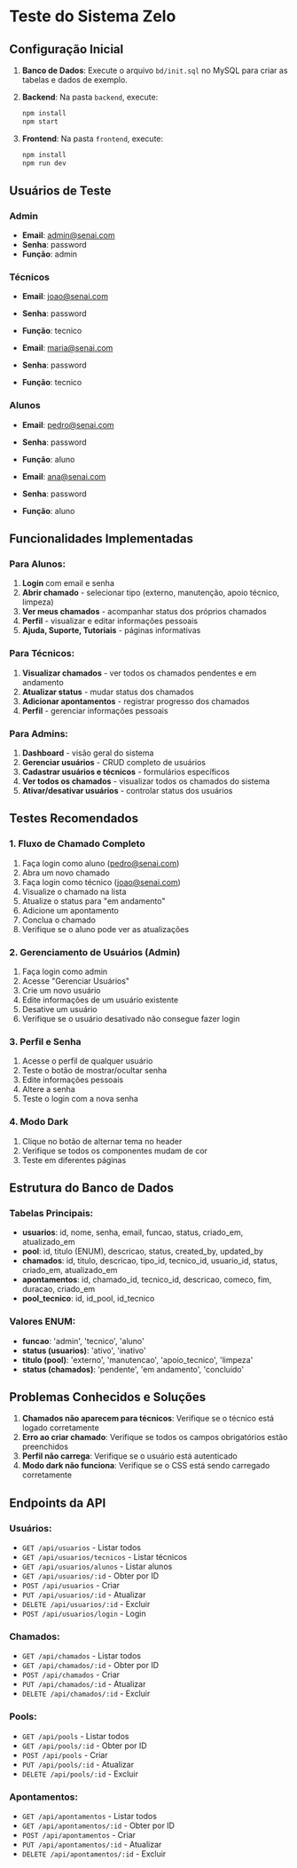# Teste do Sistema Zelo

## Configuração Inicial

1. **Banco de Dados**: Execute o arquivo `bd/init.sql` no MySQL para criar as tabelas e dados de exemplo.

2. **Backend**: Na pasta `backend`, execute:
   ```bash
   npm install
   npm start
   ```

3. **Frontend**: Na pasta `frontend`, execute:
   ```bash
   npm install
   npm run dev
   ```

## Usuários de Teste

### Admin
- **Email**: admin@senai.com
- **Senha**: password
- **Função**: admin

### Técnicos
- **Email**: joao@senai.com
- **Senha**: password
- **Função**: tecnico

- **Email**: maria@senai.com
- **Senha**: password
- **Função**: tecnico

### Alunos
- **Email**: pedro@senai.com
- **Senha**: password
- **Função**: aluno

- **Email**: ana@senai.com
- **Senha**: password
- **Função**: aluno

## Funcionalidades Implementadas

### Para Alunos:
1. **Login** com email e senha
2. **Abrir chamado** - selecionar tipo (externo, manutenção, apoio técnico, limpeza)
3. **Ver meus chamados** - acompanhar status dos próprios chamados
4. **Perfil** - visualizar e editar informações pessoais
5. **Ajuda, Suporte, Tutoriais** - páginas informativas

### Para Técnicos:
1. **Visualizar chamados** - ver todos os chamados pendentes e em andamento
2. **Atualizar status** - mudar status dos chamados
3. **Adicionar apontamentos** - registrar progresso dos chamados
4. **Perfil** - gerenciar informações pessoais

### Para Admins:
1. **Dashboard** - visão geral do sistema
2. **Gerenciar usuários** - CRUD completo de usuários
3. **Cadastrar usuários e técnicos** - formulários específicos
4. **Ver todos os chamados** - visualizar todos os chamados do sistema
5. **Ativar/desativar usuários** - controlar status dos usuários

## Testes Recomendados

### 1. Fluxo de Chamado Completo
1. Faça login como aluno (pedro@senai.com)
2. Abra um novo chamado
3. Faça login como técnico (joao@senai.com)
4. Visualize o chamado na lista
5. Atualize o status para "em andamento"
6. Adicione um apontamento
7. Conclua o chamado
8. Verifique se o aluno pode ver as atualizações

### 2. Gerenciamento de Usuários (Admin)
1. Faça login como admin
2. Acesse "Gerenciar Usuários"
3. Crie um novo usuário
4. Edite informações de um usuário existente
5. Desative um usuário
6. Verifique se o usuário desativado não consegue fazer login

### 3. Perfil e Senha
1. Acesse o perfil de qualquer usuário
2. Teste o botão de mostrar/ocultar senha
3. Edite informações pessoais
4. Altere a senha
5. Teste o login com a nova senha

### 4. Modo Dark
1. Clique no botão de alternar tema no header
2. Verifique se todos os componentes mudam de cor
3. Teste em diferentes páginas

## Estrutura do Banco de Dados

### Tabelas Principais:
- **usuarios**: id, nome, senha, email, funcao, status, criado_em, atualizado_em
- **pool**: id, titulo (ENUM), descricao, status, created_by, updated_by
- **chamados**: id, titulo, descricao, tipo_id, tecnico_id, usuario_id, status, criado_em, atualizado_em
- **apontamentos**: id, chamado_id, tecnico_id, descricao, comeco, fim, duracao, criado_em
- **pool_tecnico**: id, id_pool, id_tecnico

### Valores ENUM:
- **funcao**: 'admin', 'tecnico', 'aluno'
- **status (usuarios)**: 'ativo', 'inativo'
- **titulo (pool)**: 'externo', 'manutencao', 'apoio_tecnico', 'limpeza'
- **status (chamados)**: 'pendente', 'em andamento', 'concluído'

## Problemas Conhecidos e Soluções

1. **Chamados não aparecem para técnicos**: Verifique se o técnico está logado corretamente
2. **Erro ao criar chamado**: Verifique se todos os campos obrigatórios estão preenchidos
3. **Perfil não carrega**: Verifique se o usuário está autenticado
4. **Modo dark não funciona**: Verifique se o CSS está sendo carregado corretamente

## Endpoints da API

### Usuários:
- `GET /api/usuarios` - Listar todos
- `GET /api/usuarios/tecnicos` - Listar técnicos
- `GET /api/usuarios/alunos` - Listar alunos
- `GET /api/usuarios/:id` - Obter por ID
- `POST /api/usuarios` - Criar
- `PUT /api/usuarios/:id` - Atualizar
- `DELETE /api/usuarios/:id` - Excluir
- `POST /api/usuarios/login` - Login

### Chamados:
- `GET /api/chamados` - Listar todos
- `GET /api/chamados/:id` - Obter por ID
- `POST /api/chamados` - Criar
- `PUT /api/chamados/:id` - Atualizar
- `DELETE /api/chamados/:id` - Excluir

### Pools:
- `GET /api/pools` - Listar todos
- `GET /api/pools/:id` - Obter por ID
- `POST /api/pools` - Criar
- `PUT /api/pools/:id` - Atualizar
- `DELETE /api/pools/:id` - Excluir

### Apontamentos:
- `GET /api/apontamentos` - Listar todos
- `GET /api/apontamentos/:id` - Obter por ID
- `POST /api/apontamentos` - Criar
- `PUT /api/apontamentos/:id` - Atualizar
- `DELETE /api/apontamentos/:id` - Excluir
